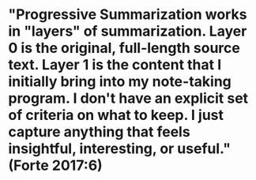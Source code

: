 # "Progressive Summarization works in "layers" of summarization. Layer 0 is the original, full-length source text. Layer 1 is the content that I initially bring into my note-taking program. I don't have an explicit set of criteria on what to keep. I just capture anything that feels insightful, interesting, or useful." (Forte 2017:6)